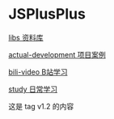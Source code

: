 # JSPlusPlus

[libs 资料库](./libs)

[actual-development 项目案例](./actual-development)

[bili-video B站学习](./bili-video)

[study 日常学习](./study)

这是 tag v1.2 的内容